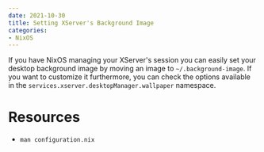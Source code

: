 ```yaml
---
date: 2021-10-30
title: Setting XServer's Background Image
categories:
- NixOS
---
```


If you have NixOS managing your XServer's session you can easily set your
desktop background image by moving an image to `~/.background-image`. If you
want to customize it furthermore, you can check the options available in the
`services.xserver.desktopManager.wallpaper` namespace.

# Resources
- `man configuration.nix`
